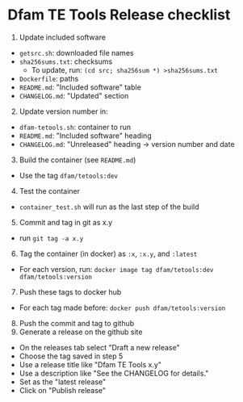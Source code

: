 # Dfam TE Tools Release checklist

1. Update included software
  * `getsrc.sh`: downloaded file names
  * `sha256sums.txt`: checksums
      * To update, run: `(cd src; sha256sum *) >sha256sums.txt`
  * `Dockerfile`: paths
  * `README.md`: "Included software" table
  * `CHANGELOG.md`: "Updated" section
2. Update version number in:
  * `dfam-tetools.sh`: container to run
  * `README.md`: "Included software" heading
  * `CHANGELOG.md`: "Unreleased" heading -> version number and date
3. Build the container (see `README.md`)
  * Use the tag `dfam/tetools:dev`
4. Test the container
  * `container_test.sh` will run as the last step of the build
5. Commit and tag in git as x.y
  * run `git tag -a x.y`
6. Tag the container (in docker) as `:x`, `:x.y`, and `:latest`
  * For each version, run: `docker image tag dfam/tetools:dev dfam/tetools:version`
7. Push these tags to docker hub
  * For each tag made before: `docker push dfam/tetools:version`
8. Push the commit and tag to github
9. Generate a release on the github site
  * On the releases tab select "Draft a new release"
  * Choose the tag saved in step 5
  * Use a release title like "Dfam TE Tools x.y"
  * Use a description like "See the CHANGELOG for details."
  * Set as the "latest release"
  * Click on "Publish release" 
